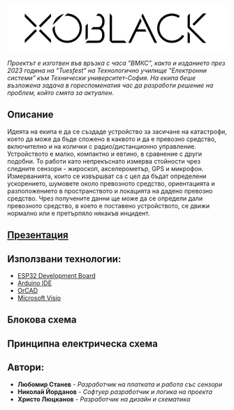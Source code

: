 ![image](https://github.com/i-kratko/xoBlack/blob/main/Photos/xoBlack_Logo.png?raw=true)

*Проектът е изготвен във връзка с часа "ВМКС", както и изданието през 2023 година на "Tuesfest" на Технологично училище "Електронни системи" към Технически университет-София. На екипа беше възложена задача в гореспоменатия час да разработи решение на проблем, който смята за актуален.*


## **Описание**
Идеята на екипа е да се създаде устройство за засичане на катастрофи, което да може да бъде сложено в каквото и да е превозно средство, включително и на колички с радио/дистанционно управление. Устройството е малко, компактно и евтино, в срaвнение с други подобни. То работи като непрекъснато измерва стойности чрез следните сензори - жироскоп, акселерометър, GPS и микрофон. Измерванията, които се извършват са с цел да бъдат определени ускорението, шумовете около превозното средство, ориентацията и разположението в пространството и локацията на дадено превозно средство. Чрез получените данни ще може да се определи дали превозното средство, в което е поставено устройството, се движи нормално или е претърпяло някакъв инцидент.

## [**Презентация**](https://docs.google.com/presentation/d/1n54yDzxjblskZXQgGM2RvAjgUt189R0x6xPc_PvSBKk/edit#slide=id.p)

## **Използвани технологии:**
- [ESP32 Development Board](https://docs.espressif.com/projects/esp-idf/en/latest/esp32s2/hw-reference/esp32s2/user-guide-devkitm-1-v1.html)
- [Arduino IDE](https://forum.arduino.cc/t/what-is-the-language-you-type-in-the-arduino-ide/45601)
- [OrCAD](https://www.orcad.com/)
- [Microsoft Visio](https://www.microsoft.com/en-us/microsoft-365/visio/flowchart-software)

## **Блокова схема**


## **Принципна електрическа схема**


## **Автори:**
- **Любомир Станев** - *Разработчик на платката и работа със сензори*
- **Николай Йорданов** - *Софтуер разработчик и логика на проекта*
- **Христо Люцканов** - *Разработчик на дизайн и схематика*
